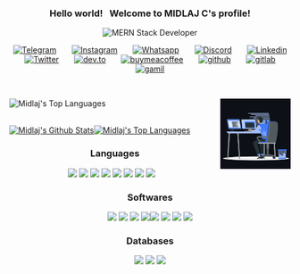 
<h3 align="center">
    Hello world!&nbsp;
<!--     <img src="https://midlajc.github.io/midlajc/assets/Earth.gif" width="24px">     -->
    &nbsp;Welcome to MIDLAJ C's profile!
<!--     <img src="https://github.com/midlajc/midlajc/blob/master/assets/Hi.gif" width="29px"> -->
</h3>

<p align="center">
<!--   <em>
    I am a 3rd Year undergraduate from <b>Wmo Arts and Science College</b>, Wayanad, Kerala. 
  </em> -->
  <img src="https://readme-typing-svg.herokuapp.com/?lines=Full+Stack+Developer;keep+looking,+and+don't+settle&font=Fira%20Code&center=true&width=440&height=45&vCenter=true&size=22" alt="MERN Stack Developer">
</p>

<p align="center">
  <a href="https://t.me/midlajc"><img width="32px" alt="Telegram" title="Telegram" src="https://cdn-icons-png.flaticon.com/512/906/906377.png"/></a>
  &#8287;&#8287;&#8287;&#8287;&#8287;
  <a href="https://www.instagram.com/midlaj.c"><img width="32px" alt="Instagram" title="Instagram" src="https://cdn-icons-png.flaticon.com/512/174/174855.png"/></a>
  &#8287;&#8287;&#8287;&#8287;&#8287;
  <a href="https://wa.me/+918137998446"><img width="32px" alt="Whatsapp" title="Whatsapp" src="https://cdn-icons-png.flaticon.com/512/220/220236.png"/></a>
  &#8287;&#8287;&#8287;&#8287;&#8287;
  <a href="https://discord.com/users/midlajc#2462"><img width="32px" alt="Discord" title="Discord" src="https://www.freepnglogos.com/uploads/discord-logo-png/discord-logo-logodownload-download-logotipos-1.png"/></a>
  &#8287;&#8287;&#8287;&#8287;&#8287;
  <a href="https://www.linkedin.com/in/midlajc/"><img width="32px" alt="Linkedin" title="Linkedin" src="https://cdn-icons-png.flaticon.com/512/145/145807.png"></a>
  &#8287;&#8287;&#8287;&#8287;&#8287;
  <a href="https://twitter.com/_midlaj_c"><img width="32px" alt="Twitter" title="Twitter" src="https://cdn-icons-png.flaticon.com/512/179/179342.png"></a>
  &#8287;&#8287;&#8287;&#8287;&#8287;
  <a href="https://dev.to/midlajc"><img width="32px" alt="dev.to" title="dev.to" src="https://cdn-icons-png.flaticon.com/512/5969/5969113.png"/></a>
  &#8287;&#8287;&#8287;&#8287;&#8287;
  <a href="https://www.buymeacoffee.com/midlajc"><img width="32px" alt="buymeacoffee" title="buymeacoffee" src="https://spiritedisle.ie/resources/uploads/2021/09/download1.png"/></a>
  &#8287;&#8287;&#8287;&#8287;&#8287;
  <a href="https://github.com/midlajc/"><img width="32px" alt="github" title="github" src="https://img.icons8.com/color/48/000000/github--v1.png"/></a>
  &#8287;&#8287;&#8287;&#8287;&#8287;
    <a href="https://gitlab.com/midlaj_c"><img width="32px" alt="gitlab" title="gitlab" src="https://img.icons8.com/color/48/000000/gitlab.png"/></a>
  &#8287;&#8287;&#8287;&#8287;&#8287;
  <a href="mailto:mail.midlajc@gmail.com"><img width="32px" alt="gamil" title="gamil" src="https://upload.wikimedia.org/wikipedia/commons/7/7e/Gmail_icon_%282020%29.svg"></a>
</p>

<br>

<a href="#"><img align="right" width="25%" height="25%" src="assets/coding.gif"/></a>

<img alt="Midlaj's Top Languages" src="https://github-readme-streak-stats.herokuapp.com?user=midlajc&theme=react&hide_border=true&bg_color=0D1117&date_format=M%20j%5B%2C%20Y%5D" />

<br>
<br>

<a href=""><img alt="Midlaj's Github Stats" src="https://denvercoder1-github-readme-stats.vercel.app/api/?username=midlajc&show_icons=true&count_private=true&theme=react&hide_border=true&bg_color=0D1117"/></a><a href=""><img alt="Midlaj's Top Languages" src="https://github-readme-stats.vercel.app/api/top-langs/?username=midlajc&langs_count=8&count_private=true&layout=compact&theme=react&hide_border=true&bg_color=0D1117&exclude_repo=key-keeper,tezla-web,scholarship-portal,midlajc.github.io" /></a>



<h3 align="center">Languages</h3>

<p align="center">
<img src="https://img.icons8.com/color/48/000000/nodejs.png"/>&nbsp;<img src="https://img.icons8.com/color/48/000000/javascript.png"/>&nbsp;<img src="https://img.icons8.com/color/48/000000/typescript.png"/>&nbsp;<img src="https://img.icons8.com/color/48/000000/python--v1.png"/>&nbsp;<img src="https://img.icons8.com/color/48/000000/react-native.png"/>&nbsp;<img src="https://img.icons8.com/color/48/000000/php.png"/>&nbsp;<img src="https://img.icons8.com/color/48/000000/html-5.png"/>&nbsp;<img src="https://img.icons8.com/color/48/000000/css3.png"/>&nbsp;&nbsp;&nbsp;
</p>

<h3 align="center">Softwares</h3>

<p align="center">
<img src="https://img.icons8.com/color/48/000000/linux--v1.png"/>&nbsp;<img src="https://img.icons8.com/fluency/50/000000/visual-studio-code-2019.png"/>&nbsp;<img src="https://img.icons8.com/color/48/000000/nginx.png"/>&nbsp;<img src="https://img.icons8.com/color/48/000000/git.png"/><img src="https://img.icons8.com/color/48/000000/android-studio--v2.png"/>&nbsp;<img src="https://img.icons8.com/color/48/000000/intellij-idea.png"/>&nbsp;<img src="https://img.icons8.com/color/48/000000/console.png"/>&nbsp;<img src="https://img.icons8.com/color/48/000000/github--v1.png"/>
</p>

<h3 align="center">Databases</h3>

<p align="center">
<img src="https://img.icons8.com/color/48/000000/mongodb.png"/>&nbsp;<img src="https://img.icons8.com/color/48/000000/mysql-logo.png"/>&nbsp;<img src="https://img.icons8.com/color/48/000000/maria-db.png"/>
</p>
<!-- 
<p>
    <img src="https://activity-graph.herokuapp.com/graph?username=midlajc&theme=react-dark">
</p> -->

<!--
<div align="center" style="">
    <img alt="I use Archcraft BTW" align="center" style="width:80%" src="assets/archcraft.png" />
</div>
<h3 align="center">i use Archcraft BTW 🌝</h3>
-->
                                                                                           
<!-- 
![Midlaj C's github page views](https://komarev.com/ghpvc/?username=midlajc&color=brightgreen) -->

<br>

<!--
**midlajc/midlajc** is a ✨ _special_ ✨ repository because its `README.md` (this file) appears on your GitHub profile.

Here are some ideas to get you started:

- 🔭 I’m currently working on ...
- 🌱 I’m currently learning ...
- 👯 I’m looking to collaborate on ...
- 🤔 I’m looking for help with ...
- 💬 Ask me about ...
- 📫 How to reach me: ...
- 😄 Pronouns: ...
- ⚡ Fun fact: ...
-->
